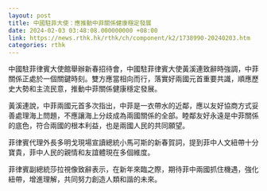 ```yaml
---
layout: post
title: 中國駐菲大使：應推動中菲關係健康穩定發展
date: 2024-02-03 03:48:08.000000000 +08:00
link: https://news.rthk.hk/rthk/ch/component/k2/1738990-20240203.htm
categories: rthk
---
```


中國駐菲律賓大使館舉辦新春招待會，中國駐菲律賓大使黃溪連致辭時強調，中菲關係正處於一個關鍵時刻。雙方應當相向而行，落實好兩國元首重要共識，順應歷史大勢和主流民意，推動中菲關係健康穩定發展。 

黃溪連說，中菲兩國元首多次指出，中菲是一衣帶水的近鄰，應以友好協商方式妥善處理海上問題，不應讓海上分歧成為兩國關係的全部。睦鄰友好永遠是中菲關係的底色，符合兩國的根本利益，也是兩國人民的共同願望。 

菲律賓代理外長多明戈現場宣讀總統小馬可斯的新春賀詞，提到菲中人文紐帶十分寶貴，菲中人民的親情和友誼體現在多個維度。     
   
菲律賓副總統莎拉視像致辭表示，在新年來臨之際，期待菲中兩國抓住機遇，強化紐帶，增進理解，共同努力創造人類和諧的未來。

